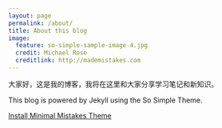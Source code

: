 ```yaml
---
layout: page
permalink: /about/
title: About this blog
image:
  feature: so-simple-sample-image-4.jpg
  credit: Michael Rose
  creditlink: http://mademistakes.com
---
```

大家好，这是我的博客，我将在这里和大家分享学习笔记和新知识。

This blog is powered by Jekyll using the So Simple Theme.

<a markdown="0" href="{{ site.url }}/theme-setup" class="btn">
    Install Minimal Mistakes Theme
</a>
